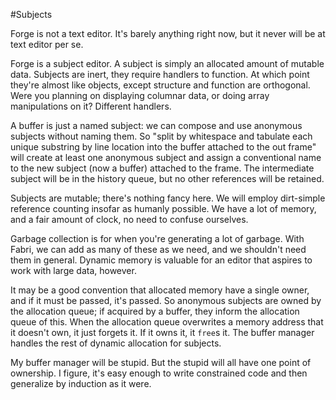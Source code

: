 #Subjects

Forge is not a text editor. It's barely anything right now, but it never will be at text editor per se.

Forge is a subject editor. A subject is simply an allocated amount of mutable data. Subjects are inert, they require handlers to function. At which point they're almost like objects, except structure and function are orthogonal. Were you planning on displaying columnar data, or doing array manipulations on it? Different handlers. 

A buffer is just a named subject: we can compose and use anonymous subjects without naming them. So "split by whitespace and tabulate each unique substring by line location into the buffer attached to the out frame" will create at least one anonymous subject and assign a conventional name to the new subject (now a buffer) attached to the frame. The intermediate subject will be in the history queue, but no other references will be retained.

Subjects are mutable; there's nothing fancy here. We will employ dirt-simple reference counting insofar as humanly possible. We have a lot of memory, and a fair amount of clock, no need to confuse ourselves.

Garbage collection is for when you're generating a lot of garbage. With Fabri, we can add as many of these as we need, and we shouldn't need them in general. Dynamic memory is valuable for an editor that aspires to work with large data, however.

It may be a good convention that allocated memory have a single owner, and if it must be passed, it's passed. So anonymous subjects are owned by the allocation queue; if acquired by a buffer, they inform the allocation queue of this. When the allocation queue overwrites a memory address that it doesn't own, it just forgets it. If it owns it, it `free`s it. The buffer manager handles the rest of dynamic allocation for subjects.

My buffer manager will be stupid. But the stupid will all have one point of ownership. I figure, it's easy enough to write constrained code and then generalize by induction as it were. 